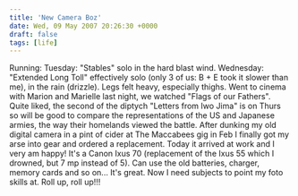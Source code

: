 ```yaml
---
title: 'New Camera Boz'
date: Wed, 09 May 2007 20:26:30 +0000
draft: false
tags: [life]
---
```


Running: Tuesday: "Stables" solo in the hard blast wind. Wednesday: "Extended Long Toll" effectively solo (only 3 of us: B + E took it slower than me), in the rain (drizzle). Legs felt heavy, especially thighs. Went to cinema with Marion and Marielle last night, we watched "Flags of our Fathers". Quite liked, the second of the diptych "Letters from Iwo Jima" is on Thurs so will be good to compare the representations of the US and Japanese armies, the way their homelands viewed the battle. After dunking my old digital camera in a pint of cider at The Maccabees gig in Feb I finally got my arse into gear and ordered a replacement. Today it arrived at work and I very am happy! It's a Canon Ixus 70 (replacement of the Ixus 55 which I drowned, but 7 mp instead of 5). Can use the old batteries, charger, memory cards and so on... It's great. Now I need subjects to point my foto skills at. Roll up, roll up!!!